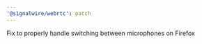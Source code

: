 ```yaml
---
'@signalwire/webrtc': patch
---
```


Fix to properly handle switching between microphones on Firefox
